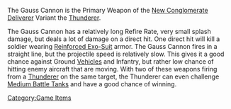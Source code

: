 The Gauss Cannon is the Primary Weapon of the [New
Conglomerate](../etc/New_Conglomerate.md)
[Deliverer](../vehicles/Deliverer.md) Variant the
[Thunderer](../vehicles/Thunderer.md).

The Gauss Cannon has a relatively long Refire Rate, very small splash
damage, but deals a lot of damage on a direct hit. One direct hit will
kill a soldier wearing [Reinforced
Exo-Suit](../armor/Reinforced_Exo-Suit.md) armor. The Gauss Cannon fires
in a straight line, but the projectile speed is relatively slow. This
gives it a good chance against Ground [Vehicles](../vehicles/Vehicle.md) and
Infantry, but rather low chance of hitting enemy aircraft that are
moving. With two of these weapons firing from a
[Thunderer](../vehicles/Thunderer.md) on the same target, the Thunderer can
even challenge [Medium Battle Tanks](Medium_Battle_Tank.md) and
have a good chance of winning.

[Category:Game Items](Category:Game_Items.md)

